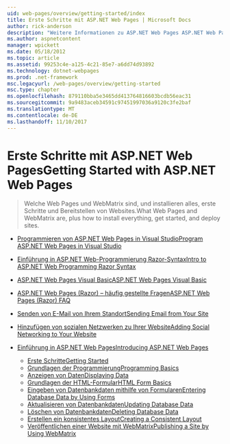 ```yaml
---
uid: web-pages/overview/getting-started/index
title: Erste Schritte mit ASP.NET Web Pages | Microsoft Docs
author: rick-anderson
description: "Weitere Informationen zu ASP.NET Web Pages ASP.NET Web Pages und die neue Razor-Syntax bieten eine schnelle, bequeme und einfache Möglichkeit zum Kombinieren von Servercode mit HTML-t..."
ms.author: aspnetcontent
manager: wpickett
ms.date: 05/18/2012
ms.topic: article
ms.assetid: 99253c4e-a125-4c21-85e7-a6dd74d93892
ms.technology: dotnet-webpages
ms.prod: .net-framework
msc.legacyurl: /web-pages/overview/getting-started
msc.type: chapter
ms.openlocfilehash: 879110bba5e3465dd413764816603bcdb56eac31
ms.sourcegitcommit: 9a9483aceb34591c97451997036a9120c3fe2baf
ms.translationtype: MT
ms.contentlocale: de-DE
ms.lasthandoff: 11/10/2017
---
```

<a name="getting-started-with-aspnet-web-pages"></a><span data-ttu-id="91378-103">Erste Schritte mit ASP.NET Web Pages</span><span class="sxs-lookup"><span data-stu-id="91378-103">Getting Started with ASP.NET Web Pages</span></span>
====================
> <span data-ttu-id="91378-104">Welche Web Pages und WebMatrix sind, und installieren alles, erste Schritte und Bereitstellen von Websites.</span><span class="sxs-lookup"><span data-stu-id="91378-104">What Web Pages and WebMatrix are, plus how to install everything, get started, and deploy sites.</span></span>


- [<span data-ttu-id="91378-105">Programmieren von ASP.NET Web Pages in Visual Studio</span><span class="sxs-lookup"><span data-stu-id="91378-105">Program ASP.NET Web Pages in Visual Studio</span></span>](program-asp-net-web-pages-in-visual-studio.md)
- [<span data-ttu-id="91378-106">Einführung in ASP.NET Web-Programmierung Razor-Syntax</span><span class="sxs-lookup"><span data-stu-id="91378-106">Intro to ASP.NET Web Programming Razor Syntax</span></span>](introducing-razor-syntax-c.md)
- [<span data-ttu-id="91378-107">ASP.NET Web Pages Visual Basic</span><span class="sxs-lookup"><span data-stu-id="91378-107">ASP.NET Web Pages Visual Basic</span></span>](introducing-razor-syntax-vb.md)
- [<span data-ttu-id="91378-108">ASP.NET Web Pages (Razor) – häufig gestellte Fragen</span><span class="sxs-lookup"><span data-stu-id="91378-108">ASP.NET Web Pages (Razor) FAQ</span></span>](aspnet-web-pages-razor-faq.md)
- [<span data-ttu-id="91378-109">Senden von E-Mail von Ihrem Standort</span><span class="sxs-lookup"><span data-stu-id="91378-109">Sending Email from Your Site</span></span>](11-adding-email-to-your-web-site.md)
- [<span data-ttu-id="91378-110">Hinzufügen von sozialen Netzwerken zu Ihrer Website</span><span class="sxs-lookup"><span data-stu-id="91378-110">Adding Social Networking to Your Website</span></span>](13-adding-social-networking-to-your-web-site.md)
- [<span data-ttu-id="91378-111">Einführung in ASP.NET Web Pages</span><span class="sxs-lookup"><span data-stu-id="91378-111">Introducing ASP.NET Web Pages</span></span>](introducing-aspnet-web-pages-2/index.md)

    - [<span data-ttu-id="91378-112">Erste Schritte</span><span class="sxs-lookup"><span data-stu-id="91378-112">Getting Started</span></span>](introducing-aspnet-web-pages-2/getting-started.md)
    - [<span data-ttu-id="91378-113">Grundlagen der Programmierung</span><span class="sxs-lookup"><span data-stu-id="91378-113">Programming Basics</span></span>](introducing-aspnet-web-pages-2/intro-to-web-pages-programming.md)
    - [<span data-ttu-id="91378-114">Anzeigen von Daten</span><span class="sxs-lookup"><span data-stu-id="91378-114">Displaying Data</span></span>](introducing-aspnet-web-pages-2/displaying-data.md)
    - [<span data-ttu-id="91378-115">Grundlagen der HTML-Formular</span><span class="sxs-lookup"><span data-stu-id="91378-115">HTML Form Basics</span></span>](introducing-aspnet-web-pages-2/form-basics.md)
    - [<span data-ttu-id="91378-116">Eingeben von Datenbankdaten mithilfe von Formularen</span><span class="sxs-lookup"><span data-stu-id="91378-116">Entering Database Data by Using Forms</span></span>](introducing-aspnet-web-pages-2/entering-data.md)
    - [<span data-ttu-id="91378-117">Aktualisieren von Datenbankdaten</span><span class="sxs-lookup"><span data-stu-id="91378-117">Updating Database Data</span></span>](introducing-aspnet-web-pages-2/updating-data.md)
    - [<span data-ttu-id="91378-118">Löschen von Datenbankdaten</span><span class="sxs-lookup"><span data-stu-id="91378-118">Deleting Database Data</span></span>](introducing-aspnet-web-pages-2/deleting-data.md)
    - [<span data-ttu-id="91378-119">Erstellen ein konsistentes Layout</span><span class="sxs-lookup"><span data-stu-id="91378-119">Creating a Consistent Layout</span></span>](introducing-aspnet-web-pages-2/layouts.md)
    - [<span data-ttu-id="91378-120">Veröffentlichen einer Website mit WebMatrix</span><span class="sxs-lookup"><span data-stu-id="91378-120">Publishing a Site by Using WebMatrix</span></span>](introducing-aspnet-web-pages-2/publishing.md)
